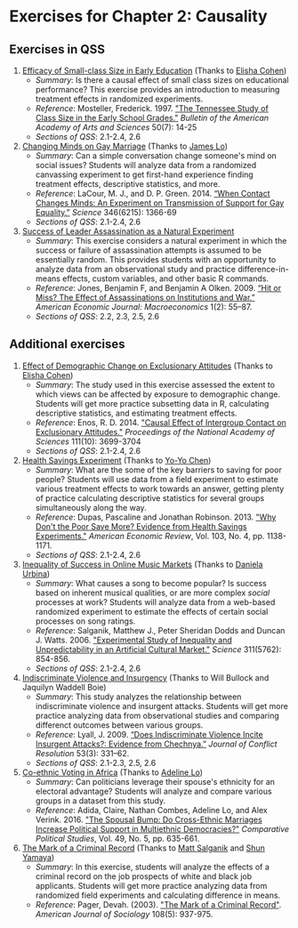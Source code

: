 # Exercises for Chapter 2: Causality
## Exercises in QSS
1. [Efficacy of Small-class Size in Early Education](small-class-size) (Thanks to [Elisha Cohen](https://github.com/ecohen13))
   * *Summary*: Is there a causal effect of small class sizes on educational performance? This exercise provides an introduction to measuring treatment effects in randomized experiments.
   * *Reference*: Mosteller, Frederick. 1997. ["The Tennessee Study of Class Size in the Early School Grades."](https://dx.doi.org/10.2307/3824562) *Bulletin of the American Academy of Arts and Sciences* 50(7): 14-25
   * *Sections of QSS*: 2.1-2.4, 2.6 
2. [Changing Minds on Gay Marriage](gay-marriage) (Thanks to [James Lo](https://github.com/jameslo989))
   * *Summary*: Can a simple conversation change someone's mind on social issues? Students will analyze data from a randomized canvassing experiment to get first-hand experience finding treatment effects, descriptive statistics, and more.
   * *Reference*: LaCour, M. J., and D. P. Green. 2014. [“When Contact Changes Minds: An Experiment on Transmission of Support for Gay Equality.”](https://dx.doi.org/10.1126/science.1256151) *Science* 346(6215): 1366-69
   * *Sections of QSS*: 2.1-2.4, 2.6
3. [Success of Leader Assassination as a Natural Experiment](leader-assassination)
   * *Summary*: This exercise considers a natural experiment in which the success or failure of assassination attempts is assumed to be essentially random. This provides students with an opportunity to analyze data from an observational study and practice difference-in-means effects, custom variables, and other basic R commands.
   * *Reference*: Jones, Benjamin F, and Benjamin A Olken. 2009. [“Hit or Miss? The Effect of Assassinations on Institutions and War.”](https://dx.doi.org/10.1257/mac.1.2.55) *American Economic Journal: Macroeconomics* 1(2): 55–87.
   * *Sections of QSS*: 2.2, 2.3, 2.5, 2.6

## Additional exercises
1. [Effect of Demographic Change on Exclusionary Attitudes](exclusionary-attitudes) (Thanks to [Elisha Cohen](https://github.com/ecohen13))
   * *Summary*: The study used in this exercise assessed the extent to which views can be affected by exposure to demographic change. Students will get more practice subsetting data in R, calculating descriptive statistics, and estimating treatment effects.
   * *Reference*: Enos, R. D. 2014. ["Causal Effect of Intergroup Contact on Exclusionary Attitudes."](https://dx.doi.org/10.1073/pnas.1317670111) *Proceedings of the National Academy of Sciences* 111(10): 3699-3704
   * *Sections of QSS*: 2.1-2.4, 2.6
2. [Health Savings Experiment](health-savings) (Thanks to [Yo-Yo Chen](https://github.com/shuangyoyo))
   * *Summary*: What are the some of the key barriers to saving for poor people? Students will use data from a field experiment to estimate various treatment effects to work towards an answer, getting plenty of practice calculating descriptive statistics for several groups simultaneously along the way.
   * *Reference*: Dupas, Pascaline and Jonathan Robinson. 2013. ["Why Don't the Poor Save More? Evidence from Health Savings Experiments."](https://dx.doi.org/10.1257/aer.103.4.1138) *American Economic Review*, Vol. 103, No. 4, pp. 1138-1171.
   * *Sections of QSS*: 2.1-2.4, 2.6
3. [Inequality of Success in Online Music Markets](music-markets) (Thanks to [Daniela Urbina](https://github.com/danielaurbina))
   * *Summary*: What causes a song to become popular? Is success based on inherent musical qualities, or are more complex *social* processes at work? Students will analyze data from a web-based randomized experiment to estimate the effects of certain social processes on song ratings.
   * *Reference*: Salganik, Matthew J., Peter Sheridan Dodds and Duncan J. Watts. 2006. ["Experimental Study of Inequality and Unpredictability in an Artificial Cultural Market."](https://dx.doi.org/10.1126/science.1121066) *Science* 311(5762): 854-856.
   * *Sections of QSS*: 2.1-2.4, 2.6
4. [Indiscriminate Violence and Insurgency](indiscriminate-violence) (Thanks to Will Bullock and Jaquilyn Waddell Boie)
   * *Summary*: This study analyzes the relationship between indiscriminate violence and insurgent attacks. Students will get more practice analyzing data from observational studies and comparing differenct outcomes between various groups.
   * *Reference*: Lyall, J. 2009. [“Does Indiscriminate Violence Incite Insurgent Attacks?: Evidence from Chechnya.”](https://dx.doi.org/10.1177/0022002708330881) *Journal of Conflict Resolution* 53(3): 331–62.
   * *Sections of QSS*: 2.1-2.3, 2.5, 2.6
5. [Co-ethnic Voting in Africa](ethnic-voting) (Thanks to [Adeline Lo](https://github.com/adelinelo))
   * *Summary*: Can politicians leverage their spouse's ethnicity for an electoral advantage? Students will analyze and compare various groups in a dataset from this study.
   * *Reference*: Adida, Claire, Nathan Combes, Adeline Lo, and Alex Verink. 2016. ["The Spousal Bump: Do Cross-Ethnic Marriages Increase Political Support in Multiethnic Democracies?"](https://dx.doi.org/10.1177/0010414015621080) *Comparative Political Studies*, Vol. 49, No. 5, pp. 635-661.
6. [The Mark of a Criminal Record](crimial-record) (Thanks to [Matt Salganik](https://github.com/msalganik) and [Shun Yamaya](https://github.com/Shooony))
   * *Summary*: In this exercise, students will analyze the effects of a criminal record on the job prospects of white and black job applicants. Students will get more practice analyzing data from randomized field experiments and calculating difference in means. 
   * *Reference*: Pager, Devah. (2003). ["The Mark of a Criminal Record"](https://dx.doi.org/10.1086/374403). *American Journal of Sociology* 108(5): 937-975.
